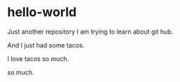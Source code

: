 # hello-world
Just another repository
I am trying to learn about git hub.

And I just had some tacos.

I love tacos so much.

so much.
